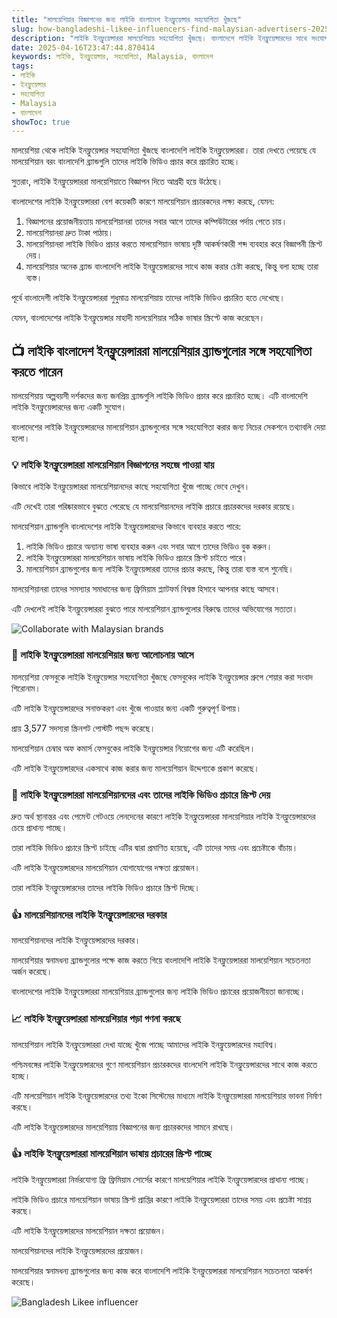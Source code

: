 ```yaml
---
title: "মালয়েশিয়ার বিজ্ঞাপনের জন্য লাইকি বাংলাদেশ ইনফ্লুয়েন্সার সহযোগিতা খুঁজছে"
slug: how-bangladeshi-likee-influencers-find-malaysian-advertisers-2025-04-16
description: "লাইকি ইনফ্লুয়েন্সাররা মালয়েশিয়ায় সহযোগিতা খুঁজছে। বাংলাদেশে লাইকি ইনফ্লুয়েন্সারদের সাথে সংযোগ স্থাপন করার জন্য জানতে পড়ুন।"
date: 2025-04-16T23:47:44.870414
keywords: লাইকি, ইনফ্লুয়েন্সার, সহযোগিতা, Malaysia, বাংলাদেশ
tags:
- লাইকি
- ইনফ্লুয়েন্সার
- সহযোগিতা
- Malaysia
- বাংলাদেশ
showToc: true
---
```


মালয়েশিয়া থেকে লাইকি ইনফ্লুয়েন্সার সহযোগিতা খুঁজছে বাংলাদেশি লাইকি ইনফ্লুয়েন্সাররা। তারা দেখতে পেয়েছে যে মালয়েশিয়ান বরং বাংলাদেশি ব্র্যান্ডগুলি তাদের লাইকি ভিডিও প্রচার করে প্রচারিত হচ্ছে।

সুতরাং, লাইকি ইনফ্লুয়েন্সাররা মালয়েশিয়াতে বিজ্ঞাপন দিতে আগ্রহী হয়ে উঠেছে।

বাংলাদেশের লাইকি ইনফ্লুয়েন্সাররা বেশ কয়েকটি কারণে মালয়েশিয়ান প্রচারকদের লক্ষ্য করছে, যেমন:

1. বিজ্ঞাপনের প্রয়োজনীয়তায় মালয়েশিয়ানরা তাদের সবার আগে তাদের কম্পিউটারের পর্দায় পেতে চায়।
2. মালয়েশিয়ানরা দ্রুত টাকা পাঠায়।
3. মালয়েশিয়ানরা লাইকি ভিডিও প্রচার করতে মালয়েশিয়ান ভাষায় দৃষ্টি আকর্ষণকারী শব্দ ব্যবহার করে বিজ্ঞাপনী স্ক্রিপ্ট দেয়।
4. মালয়েশিয়ার অনেক ব্র্যান্ড বাংলাদেশি লাইকি ইনফ্লুয়েন্সারদের সাথে কাজ করার চেষ্টা করছে, কিন্তু বলা হচ্ছে তারা ব্যস্ত।

পূর্বে বাংলাদেশী লাইকি ইনফ্লুয়েন্সাররা শুধুমাত্র মালয়েশিয়ায় তাদের লাইকি ভিডিও প্রচারিত হতে দেখেছে।

যেমন, বাংলাদেশের লাইকি ইনফ্লুয়েন্সার মাহাদী মালয়েশিয়ার সঠিক ভাষার স্ক্রিপ্টে কাজ করেছেন।

## 📺 লাইকি বাংলাদেশ ইনফ্লুয়েন্সাররা মালয়েশিয়ার ব্র্যান্ডগুলোর সঙ্গে সহযোগিতা করতে পারেন

মালয়েশিয়ায় অল্পবয়সী দর্শকদের জন্য জনপ্রিয় ব্র্যান্ডগুলি লাইকি ভিডিও প্রচার করে প্রচারিত হচ্ছে। এটি বাংলাদেশি লাইকি ইনফ্লুয়েন্সারদের জন্য একটি সুযোগ।

বাংলাদেশের লাইকি ইনফ্লুয়েন্সারদের মালয়েশিয়ান ব্র্যান্ডগুলোর সঙ্গে সহযোগিতা করার জন্য নিচের সেকশনে তথ্যাবলি দেয়া হলো।

### 💡 লাইকি ইনফ্লুয়েন্সাররা মালয়েশিয়ান বিজ্ঞাপনের সহজে পাওয়া যায়

কিভাবে লাইকি ইনফ্লুয়েন্সাররা মালয়েশিয়ানদের কাছে সহযোগিতা খুঁজে পাচ্ছে ভেবে দেখুন।

এটি দেখেই তারা পরিষ্কারভাবে বুঝতে পেরেছে যে মালয়েশিয়ানদের লাইকি প্রচারে প্রচারকদের দরকার রয়েছে।

মালয়েশিয়ান ব্র্যান্ডগুলি বাংলাদেশের লাইকি ইনফ্লুয়েন্সারদের কিভাবে ব্যবহার করতে পারে:

1. লাইকি ভিডিও প্রচারে অন্যান্য ভাষা ব্যবহার করুন এবং সবার আগে তাদের ভিডিও বুক করুন।
2. লাইকি ইনফ্লুয়েন্সাররা মালয়েশিয়ান ভাষায় লাইকি ভিডিও প্রচারে স্ক্রিপ্ট চাইতে পারে।
3. মালয়েশিয়ান ব্র্যান্ডগুলোর জন্য লাইকি ইনফ্লুয়েন্সাররা তাদের প্রচার করছে, কিন্তু তারা ব্যস্ত বলে শুনেছি।

মালয়েশিয়ানরা তাদের সমস্যার সমাধানের জন্য ফ্রিমিয়াম প্ল্যাটফর্ম বিশ্বস্ত হিসাবে আপনার কাছে আসবে।

এটি দেখলেই লাইকি ইনফ্লুয়েন্সাররা বুঝতে পারে মালয়েশিয়ান ব্র্যান্ডগুলোর বিরুদ্ধে তাদের অভিযোগের সত্যতা।

![Collaborate with Malaysian brands](https://media-exp1.licdn.com/dms/image/C5612AQG_oeU1Ax16Rw/article-cover_image-shrink_720_1280/0/1637681331985?e=1698873600&v=beta&t=ffK_W7OBjFZADgF1gnwwgBY7GLgfs5gYjjGlGzW2b1A)

### 🔑 লাইকি ইনফ্লুয়েন্সাররা মালয়েশিয়ার জন্য আলোচনায় আসে

মালয়েশিয়া ফেসবুকে লাইকি ইনফ্লুয়েন্সার সহযোগিতা খুঁজছে ফেসবুকের লাইকি ইনফ্লুয়েন্সার গ্রুপে শেয়ার করা সংবাদ শিরোনাম।

এটি লাইকি ইনফ্লুয়েন্সারদের সনাক্তকরণ এবং খুঁজে পাওয়ার জন্য একটি গুরুত্বপূর্ণ উপায়।

প্রায় 3,577 সদস্যরা স্ক্রিনশট পোস্টটি পছন্দ করেছে।

মালয়েশিয়ান চেম্বার অফ কমার্স ফেসবুকের লাইকি ইনফ্লুয়েন্সার নিয়োগের জন্য এটি করেছিল।

এটি লাইকি ইনফ্লুয়েন্সারদের একসাথে কাজ করার জন্য মালয়েশিয়ান উদ্দেশ্যকে প্রকাশ করেছে।

### 🎉 লাইকি ইনফ্লুয়েন্সাররা মালয়েশিয়ানদের এবং তাদের লাইকি ভিডিও প্রচারে স্ক্রিপ্ট দেয়

দ্রুত অর্থ স্থানান্তর এবং পেমেন্ট গেটওয়ে লেনদেনের কারণে লাইকি ইনফ্লুয়েন্সাররা মালয়েশিয়ার লাইকি ইনফ্লুয়েন্সারদের চেয়ে প্রাধান্য পাচ্ছে।

তারা লাইকি ভিডিও প্রচারে স্ক্রিপ্ট চাইছে এটির দ্বারা প্রমাণিত হয়েছে, এটি তাদের সময় এবং প্রচেষ্টাকে বাঁচায়।

এটি লাইকি ইনফ্লুয়েন্সারদের মালয়েশিয়ান যোগাযোগের দক্ষতা প্রয়োজন।

তারা লাইকি ইনফ্লুয়েন্সারদের তাদের লাইকি ভিডিও প্রচারে স্ক্রিপ্ট দিচ্ছে।

### 👍 মালয়েশিয়ানদের লাইকি ইনফ্লুয়েন্সারদের দরকার

মালয়েশিয়ানদের লাইকি ইনফ্লুয়েন্সারদের দরকার।

মালয়েশিয়ার স্বনামধন্য ব্র্যান্ডগুলোর পক্ষে কাজ করতে গিয়ে বাংলাদেশি লাইকি ইনফ্লুয়েন্সাররা মালয়েশিয়ান সচেতনতা অর্জন করেছে।

বাংলাদেশের লাইকি ইনফ্লুয়েন্সাররা মালয়েশিয়ার ব্র্যান্ডগুলোর জন্য লাইকি ভিডিও প্রচারের প্রয়োজনীয়তা জানাচ্ছে।

### 📈 লাইকি ইনফ্লুয়েন্সাররা মালয়েশিয়ার পড়া গণনা করছে

মালয়েশিয়ান লাইকি ইনফ্লুয়েন্সাররা দেখা যাচ্ছে খুঁজে পাচ্ছে আমাদের লাইকি ইনফ্লুয়েন্সারদের মহাবিশ্ব।

পশ্চিমবঙ্গের লাইকি ইনফ্লুয়েন্সারদের গুণে মালয়েশিয়ান প্রচারকদের বাংলদেশি লাইকি ইনফ্লুয়েন্সারদের সাথে কাজ করতে হচ্ছে।

এটি মালয়েশিয়ান লাইকি ইনফ্লুয়েন্সারদের তথ্য ইকো সিস্টেমের মাধ্যমে লাইকি ইনফ্লুয়েন্সাররা মালয়েশিয়ার ভাবনা নির্মাণ করছে।

এটি লাইকি ইনফ্লুয়েন্সারদের মালয়েশিয়ায় বিজ্ঞাপনের জন্য প্রচারকদের সামনে রাখছে।

### 👍 লাইকি ইনফ্লুয়েন্সাররা মালয়েশিয়ান ভাষায় প্রচারের স্ক্রিপ্ট পাচ্ছে

লাইকি ইনফ্লুয়েন্সাররা নির্ভরযোগ্য ফ্রি ফ্রিমিয়াম সোর্সের কারণে মালয়েশিয়ার লাইকি ইনফ্লুয়েন্সারদের প্রাধান্য পাচ্ছে।

লাইকি ভিডিও প্রচারে মালয়েশিয়ান ভাষায় স্ক্রিপ্ট প্রাপ্তির কারণে লাইকি ইনফ্লুয়েন্সাররা তাদের সময় এবং প্রচেষ্টা সাশ্রয় করছে।

এটি লাইকি ইনফ্লুয়েন্সারদের মালয়েশিয়ান দক্ষতা প্রয়োজন।

মালয়েশিয়ানদের লাইকি ইনফ্লুয়েন্সারদের প্রয়োজন।

মালয়েশিয়ার স্বনামধন্য ব্র্যান্ডগুলোর জন্য কাজ করে বাংলাদেশি লাইকি ইনফ্লুয়েন্সাররা মালয়েশিয়ান সচেতনতা আকর্ষণ করেছে।

![Bangladesh Likee influencer](https://www.intellectsoft.net/wp-content/uploads/2020/06/blog-7.png)